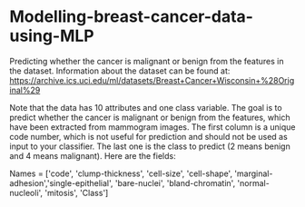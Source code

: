 # Modelling-breast-cancer-data-using-MLP
Predicting whether the cancer is malignant or benign from the features in the dataset. Information about the dataset can be found at: https://archive.ics.uci.edu/ml/datasets/Breast+Cancer+Wisconsin+%28Original%29

Note that the data has 10 attributes and one class variable. The goal is to predict whether the cancer is malignant or benign from the features, which have been extracted from mammogram images. The first column is a unique code number, which is not useful for prediction and should not be used as input to your classifier. The last one is the class to predict (2 means benign and 4 means malignant). Here are the fields:

Names = ['code', 'clump-thickness', 'cell-size', 'cell-shape', 'marginal-adhesion','single-epithelial', 'bare-nuclei', 'bland-chromatin', 'normal-nucleoli', 'mitosis', 'Class']

